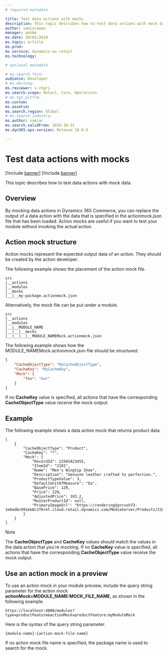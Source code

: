 ```yaml
---
# required metadata

title: Test data actions with mocks
description: This topic describes how to test data actions with mock data.
author: samjarawan
manager: annbe
ms.date: 10/01/2019
ms.topic: article
ms.prod: 
ms.service: dynamics-ax-retail
ms.technology: 

# optional metadata

# ms.search.form: 
audience: Developer
# ms.devlang: 
ms.reviewer: v-chgri
ms.search.scope: Retail, Core, Operations
# ms.tgt_pltfrm: 
ms.custom: 
ms.assetid: 
ms.search.region: Global
# ms.search.industry: 
ms.author: samjar
ms.search.validFrom: 2019-10-31
ms.dyn365.ops.version: Release 10.0.5

---
```

# Test data actions with mocks

[!include [banner](../includes/preview-banner.md)]
[!include [banner](../includes/banner.md)]

This topic describes how to test data actions with mock data.

## Overview


By mocking data actions in Dynamics 365 Commerce, you can replace the output of a data action with the data that is specified in the actionmock.json file that has been loaded. Action mocks are useful if you want to test your module without invoking the actual action.

## Action mock structure

Action mocks represent the expected output data of an action. They should be created by the action developer.

The following example shows the placement of the action mock file.

```
src
|__actions
|__modules
|__mocks
|__|__my-package.actionmock.json
```

Alternatively, the mock file can be put under a module.

```
src
|__actions
|__modules
|__|__MODULE_NAME
|__|__|__mocks
|__|__|__|__MODULE_NAMEMock.actionmock.json
```

The following example shows how the MODULE\_NAMEMock.actionmock.json file should be structured.

```json
{
    "CacheObjectType": "MyCacheObjectType",
    "CacheKey": "MyCacheKey",
    "Mock": {
        "foo": "bar"      
    }
}
```

If no **CacheKey** value is specified, all actions that have the corresponding **CacheObjectType** value receive the mock output.

## Example

The following example shows a data action mock that returns product data.

```
[
    {
        "CacheObjectType": "Product",
        "CacheKey": "*",
        "Mock": {
            "RecordId": 22565423455,
            "ItemId": "2101",
            "Name": "Men's Wingtip Shoe",
            "Description": "Genuine leather crafted to perfection.",
            "ProductTypeValue": 3,
            "DefaultUnitOfMeasure": "Ea",
            "BasePrice": 129,
            "Price": 129,
            "AdjustedPrice": 103.2,
            "MasterProductId": null,
            "PrimaryImageUrl": "https://renderingdynrush73-1e0adbc991eb8c2f0ret.cloud.retail.dynamics.com/MediaServer/Products/2101_000_001.png"            
        }
    }
]
```

> [!NOTE]
> The **CacheObjectType** and **CacheKey** values should match the values in the data action that you're mocking. If no **CacheKey** value is specified, all actions that have the corresponding **CacheObjectType** value receive the mock output.

## Use an action mock in a preview

To use an action mock in your module preview, include the query string parameter for the action mock **actionMock=MODULE_NAME:MOCK_FILE_NAME**, as shown in the following example.

`https://localhost:4000/modules?type=productFeature&actionMock=productFeature:myModuleMock`

Here is the syntax of the query string parameter.

`{module-name}:{action-mock-file-name}`

If no action mock file name is specified, the package name is used to search for the mock.
